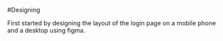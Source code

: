 #Designing

First started by designing the layout of the login page on a mobile phone and a desktop using figma.
 

